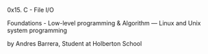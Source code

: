 0x15. C - File I/O

Foundations - Low-level programming & Algorithm ― Linux and Unix system programming

by Andres Barrera, Student at Holberton School 
